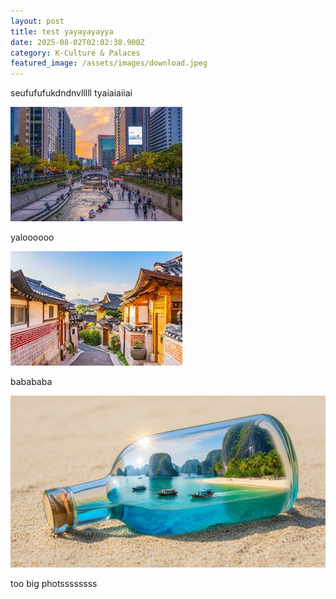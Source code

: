 ```yaml
---
layout: post
title: test yayayayayya
date: 2025-08-02T02:02:38.900Z
category: K-Culture & Palaces
featured_image: /assets/images/download.jpeg
---
```

s﻿eufufufukdndnvlllll
t﻿yaiaiaiiai

![seoul](/assets/images/2.jpeg)


y﻿aloooooo

![d](/assets/images/1.jpeg)


b﻿abababa

![pp](/assets/images/3.jpg)


t﻿oo big photssssssss

